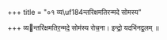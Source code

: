 +++
title = "०१ व्य\uf184न्तरिक्षमतिरन्मदे सोमस्य"

+++
व्यन्तरि॑क्षमतिर॒न्मदे॒ सोम॑स्य रोच॒ना। इन्द्रो॒ यदभि॑नद्व॒लम् ॥